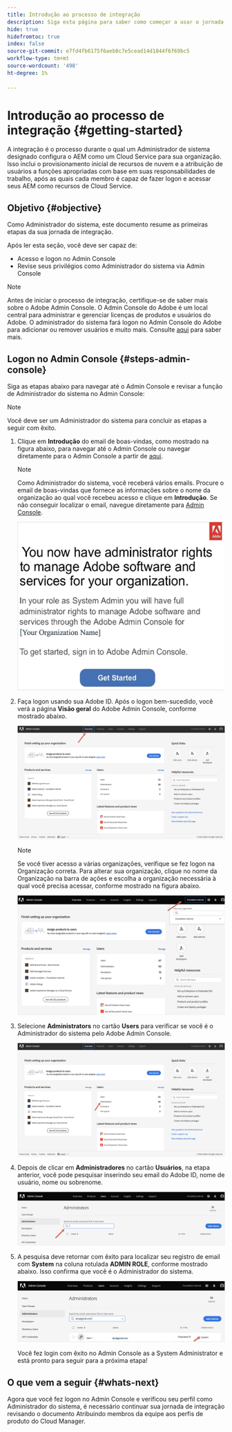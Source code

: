```yaml
---
title: Introdução ao processo de integração
description: Siga esta página para saber como começar a usar o jornada de integração
hide: true
hidefromtoc: true
index: false
source-git-commit: e7fd4fb6175f6aeb0c7e5cead14d1844f6f69bc5
workflow-type: tm+mt
source-wordcount: '498'
ht-degree: 1%

---
```


# Introdução ao processo de integração {#getting-started}

A integração é o processo durante o qual um Administrador de sistema designado configura o AEM como um Cloud Service para sua organização. Isso inclui o provisionamento inicial de recursos de nuvem e a atribuição de usuários a funções apropriadas com base em suas responsabilidades de trabalho, após as quais cada membro é capaz de fazer logon e acessar seus AEM como recursos de Cloud Service.

## Objetivo {#objective}

Como Administrador do sistema, este documento resume as primeiras etapas da sua jornada de integração.

Após ler esta seção, você deve ser capaz de:

* Acesso e logon no Admin Console
* Revise seus privilégios como Administrador do sistema via Admin Console

>[!NOTE]
>Antes de iniciar o processo de integração, certifique-se de saber mais sobre o Adobe Admin Console. O Admin Console do Adobe é um local central para administrar e gerenciar licenças de produtos e usuários do Adobe. O administrador do sistema fará logon no Admin Console do Adobe para adicionar ou remover usuários e muito mais. Consulte [aqui](https://experienceleague.adobe.com/docs/experience-manager-cloud-service/onboarding/onboarding-concepts/admin-console.html?lang=en) para saber mais.


## Logon no Admin Console {#steps-admin-console}

Siga as etapas abaixo para navegar até o Admin Console e revisar a função de Administrador do sistema no Admin Console:

>[!NOTE]
>Você deve ser um Administrador do sistema para concluir as etapas a seguir com êxito.

1. Clique em **Introdução** do email de boas-vindas, como mostrado na figura abaixo, para navegar até o Admin Console ou navegar diretamente para o Admin Console a partir de [aqui](https://adminconsole.adobe.com).

   >[!NOTE]
   >Como Administrador do sistema, você receberá vários emails. Procure o email de boas-vindas que fornece as informações sobre o nome da organização ao qual você recebeu acesso e clique em **Introdução**. Se não conseguir localizar o email, navegue diretamente para [Admin Console](https://adminconsole.adobe.com/).

   ![](/help/onboarding/onboarding-journey/assets/sys-admin-getstarted.png)

1. Faça logon usando sua Adobe ID. Após o logon bem-sucedido, você verá a página **Visão geral** do Adobe Admin Console, conforme mostrado abaixo.

   ![](/help/onboarding/onboarding-journey/assets/get-started1.png)

   >[!NOTE]
   >Se você tiver acesso a várias organizações, verifique se fez logon na Organização correta. Para alterar sua organização, clique no nome da Organização na barra de ações e escolha a organização necessária à qual você precisa acessar, conforme mostrado na figura abaixo.

   ![](/help/onboarding/onboarding-journey/assets/admin-console-orgswitch.png)

1. Selecione **Administrators** no cartão **Users** para verificar se você é o Administrador do sistema pelo Adobe Admin Console.

   ![](/help/onboarding/onboarding-journey/assets/get-started2.png)

1. Depois de clicar em **Administradores** no cartão **Usuários**, na etapa anterior, você pode pesquisar inserindo seu email do Adobe ID, nome de usuário, nome ou sobrenome.

   ![](/help/onboarding/onboarding-journey/assets/get-started3.png)

1. A pesquisa deve retornar com êxito para localizar seu registro de email com **System** na coluna rotulada **ADMIN ROLE**, conforme mostrado abaixo. Isso confirma que você é o Administrador do sistema.

   ![](/help/onboarding/onboarding-journey/assets/get-started4.png)

   Você fez login com êxito no Admin Console as a System Administrator e está pronto para seguir para a próxima etapa!

## O que vem a seguir {#whats-next}

Agora que você fez logon no Admin Console e verificou seu perfil como Administrador do sistema, é necessário continuar sua jornada de integração revisando o documento Atribuindo membros da equipe aos perfis de produto do Cloud Manager.

